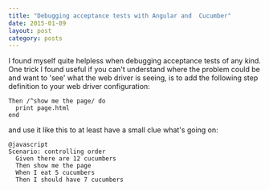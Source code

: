 ```yaml
---
title: "Debugging acceptance tests with Angular and  Cucumber"
date: 2015-01-09
layout: post
category: posts
---
```


I found myself quite helpless when debugging acceptance tests of any kind. One trick I found useful if you can't understand where the problem could be and want to 'see' what the web driver is seeing, is to add the following step definition to your web driver configuration:

```
Then /^show me the page/ do
  print page.html
end
```

and use it like this to at least have a small clue what's going on:

```
@javascript
Scenario: controlling order
  Given there are 12 cucumbers
  Then show me the page
  When I eat 5 cucumbers
  Then I should have 7 cucumbers
```
